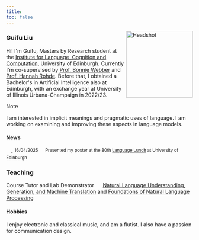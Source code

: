 ```yaml
---
title: 
toc: false
---
```

<img align="right" src="/images/headshot.png" alt="Headshot" width="180"/>

### Guifu Liu

Hi! I'm Guifu, Masters by Research student at the [Institute for Language, Cognition and Computation](https://informatics.ed.ac.uk/ilcc), University of Edinburgh. Currently I'm co-supervised by [Prof. Bonnie Webber](https://homepages.inf.ed.ac.uk/bonnie/) and [Prof. Hannah Rohde](http://www.lel.ed.ac.uk/~hrohde/). Before that, I obtained a Bachelor's in Artificial Intelligence also at Edinburgh, with an exchange year at University of Illinois Urbana-Champaign in 2022/23.

> [!NOTE]
> I am interested in implicit meanings and pragmatic uses of language. I am working on examining and improving these aspects in language models.


#### News

&nbsp;&nbsp; - <sup> 16/04/2025 &nbsp;&nbsp;&nbsp;&nbsp; Presented my poster at the 80th [Language Lunch](https://blogs.ed.ac.uk/languagelunch/) at University of Edinburgh </sup>


### Teaching 
Course Tutor and Lab Demonstrator &nbsp;&nbsp;&nbsp;&nbsp; [Natural Language Understanding, Generation, and Machine Translation](https://opencourse.inf.ed.ac.uk/nlu-11) and [Foundations of Natural Language Processing](https://opencourse.inf.ed.ac.uk/fnlp)

#### Hobbies
I enjoy electronic and classical music, and am a flutist. I also have a passion for communication design.